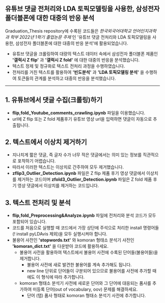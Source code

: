 ## 유튜브 댓글 전처리와 LDA 토픽모델링을 사용한, 삼성전자 폴더블폰에 대한 대중의 반응 분석

Graduation_Thesis repository에 수록된 코드들은 *한국외국어대학교 언어인지과학과 학부 2022년 1학기 졸업논문 주제* 인 
'유튜브 댓글 전처리와 LDA 토픽모델링을 사용한, 삼성전자 폴더블폰에 대한 대중의 반응 분석'에 활용되었습니다.

* 유튜브 댓글을 크롤링하여 대량의 텍스트 데이터 속에서 삼성전자 폴더블폰 제품인 **'갤럭시 Z flip'** 과 **'갤럭시 Z fold'** 에 대한 대중의 반응을 분석했습니다.
* 텍스트 정제 및 정규화로 텍스트 전처리 과정을 수행하였습니다.
* 전처리를 거친 텍스트를 활용하여 **'빈도분석'** 과 **'LDA 토픽모델링 분석'** 을 수행하여 토큰들의 관계를 분석하고 대중의 반응을 분석했습니다.

***

## 1. 유튜브에서 댓글 수집(크롤링)하기
* **flip,fold_Youtube_comments_crawling.ipynb** 파일을 이용했습니다.
* url에 Z flip 또는 Z fold 제품후기 유튜브 영상 url을 입력하면 댓글이 자동으로 추출됩니다.

## 2. 텍스트에서 이상치 제거하기
* 지나치게 짧은 댓글, 즉 글자 수가 너무 적은 댓글에서는 의미 있는 정보를 직관적으로 포착하기 어렵습니다.
* 따라서 이러한 텍스트는 이상치로 간주하여 모두 제거했습니다.
* **zflip3_Outlier_Detection.ipynb** 파일은 Z flip 제품 후기 영상 댓글에서 이상치를 제거하는 코드이며 **zfold3_Outlier_Detection.ipynb** 파일은 Z fold 제품 후기 영상 댓글에서 이상치를 제거하는 코드입니다.

## 3. 텍스트 전처리 및 분석
* **flip,fold_Preprocessing&Analyze.ipynb** 파일에 전처리와 분석 코드가 모두 포함되어 있습니다.
* 코드를 처음으로 실행할 때 코드에서 가장 상단에 주석으로 처리한 install 명령어들(! install pyLDAvis 제외)을 모두 실행시켜야 합니다.
* 불용어 사전인 **'stopwords.txt'** 와 komoran 형태소 분석기 사전인 **'komoran_dict.txt'** 을 다운받아 코드에 활용하세요.
  - 불용어 사전을 활용하여 텍스트에서 불용어 사전에 수록된 단어들(불용어들)을 제거합니다.
    + 불용어 사전에 새로 발견한 불용어를 계속 추가해도 됩니다.
    + new line 단위로 단어들이 구분되어 있으므로 불용어를 사전에 추가할 때에도 이 형식에 따라 추가합니다.
  - komoran 형태소 분석기 사전에 새로운 단어와 그 단어에 대응되는 품사를 추가하여 미등록 단어(out of vocabulary, oov) 문제를 해결하세요.
    + 단어 (탭) 품사 형태로 komoran 형태소 분석기 사전에 추가합니다.
